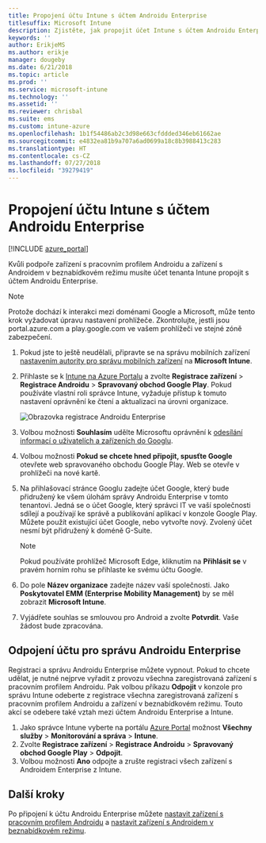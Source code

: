 ```yaml
---
title: Propojení účtu Intune s účtem Androidu Enterprise
titlesuffix: Microsoft Intune
description: Zjistěte, jak propojit účet Intune s účtem Androidu Enterprise.
keywords: ''
author: ErikjeMS
ms.author: erikje
manager: dougeby
ms.date: 6/21/2018
ms.topic: article
ms.prod: ''
ms.service: microsoft-intune
ms.technology: ''
ms.assetid: ''
ms.reviewer: chrisbal
ms.suite: ems
ms.custom: intune-azure
ms.openlocfilehash: 1b1f54486ab2c3d98e663cfddded346eb61662ae
ms.sourcegitcommit: e4832ea81b9a707a6ad0699a18c8b3988413c283
ms.translationtype: HT
ms.contentlocale: cs-CZ
ms.lasthandoff: 07/27/2018
ms.locfileid: "39279419"
---
```

# <a name="connect-your-intune-account-to-your-android-enterprise-account"></a>Propojení účtu Intune s účtem Androidu Enterprise

[!INCLUDE [azure_portal](./includes/azure_portal.md)]

Kvůli podpoře zařízení s pracovním profilem Androidu a zařízení s Androidem v beznabídkovém režimu musíte účet tenanta Intune propojit s účtem Androidu Enterprise. 

> [!NOTE]
> Protože dochází k interakci mezi doménami Google a Microsoft, může tento krok vyžadovat úpravu nastavení prohlížeče.  Zkontrolujte, jestli jsou portal.azure.com a play.google.com ve vašem prohlížeči ve stejné zóně zabezpečení.

1. Pokud jste to ještě neudělali, připravte se na správu mobilních zařízení [nastavením autority pro správu mobilních zařízení](mdm-authority-set.md) na **Microsoft Intune**.
2. Přihlaste se k [Intune na Azure Portalu](https://aka.ms/intuneportal) a zvolte **Registrace zařízení** > **Registrace Androidu** > **Spravovaný obchod Google Play**.  Pokud používáte vlastní roli správce Intune, vyžaduje přístup k tomuto nastavení oprávnění ke čtení a aktualizaci na úrovni organizace.
   
   ![Obrazovka registrace Androidu Enterprise](./media/android-work-bind.png)

3. Volbou možnosti **Souhlasím** udělte Microsoftu oprávnění k [odesílání informací o uživatelích a zařízeních do Googlu](data-intune-sends-to-google.md). 
   
4. Volbou možnosti **Pokud se chcete hned připojit, spusťte Google** otevřete web spravovaného obchodu Google Play. Web se otevře v prohlížeči na nové kartě.
  
5. Na přihlašovací stránce Googlu zadejte účet Google, který bude přidružený ke všem úlohám správy Androidu Enterprise v tomto tenantovi. Jedná se o účet Google, který správci IT ve vaší společnosti sdílejí a používají ke správě a publikování aplikací v konzole Google Play. Můžete použít existující účet Google, nebo vytvořte nový. Zvolený účet nesmí být přidružený k doméně G-Suite.
    
    > [!Note]
    > Pokud používáte prohlížeč Microsoft Edge, kliknutím na **Přihlásit se** v pravém horním rohu se přihlaste ke svému účtu Google.

6. Do pole **Název organizace** zadejte název vaší společnosti. Jako **Poskytovatel EMM (Enterprise Mobility Management)** by se měl zobrazit **Microsoft Intune**.

7. Vyjádřete souhlas se smlouvou pro Android a zvolte **Potvrdit**. Vaše žádost bude zpracována.

## <a name="disconnect-your-android-enterprise-administrative-account"></a>Odpojení účtu pro správu Androidu Enterprise

Registraci a správu Androidu Enterprise můžete vypnout. Pokud to chcete udělat, je nutné nejprve vyřadit z provozu všechna zaregistrovaná zařízení s pracovním profilem Androidu. Pak volbou příkazu **Odpojit** v konzole pro správu Intune odeberte z registrace všechna zaregistrovaná zařízení s pracovním profilem Androidu a zařízení v beznabídkovém režimu. Touto akcí se odebere také vztah mezi účtem Androidu Enterprise a Intune.

1. Jako správce Intune vyberte na portálu [Azure Portal](https://portal.azure.com) možnost **Všechny služby** > **Monitorování a správa** > **Intune**.
2. Zvolte **Registrace zařízení** > **Registrace Androidu** > **Spravovaný obchod Google Play** > **Odpojit**.
3. Volbou možnosti **Ano** odpojte a zrušte registraci všech zařízení s Androidem Enterprise z Intune.

## <a name="next-steps"></a>Další kroky

Po připojení k účtu Androidu Enterprise můžete [nastavit zařízení s pracovním profilem Androidu](android-work-profile-enroll.md) a [nastavit zařízení s Androidem v beznabídkovém režimu](android-kiosk-enroll.md).
